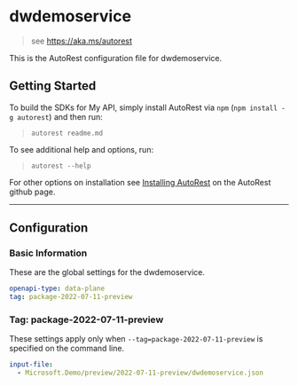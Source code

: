 # dwdemoservice

> see https://aka.ms/autorest

This is the AutoRest configuration file for dwdemoservice.

## Getting Started

To build the SDKs for My API, simply install AutoRest via `npm` (`npm install -g autorest`) and then run:

> `autorest readme.md`

To see additional help and options, run:

> `autorest --help`

For other options on installation see [Installing AutoRest](https://aka.ms/autorest/install) on the AutoRest github page.

---

## Configuration

### Basic Information

These are the global settings for the dwdemoservice.

```yaml
openapi-type: data-plane
tag: package-2022-07-11-preview
```

### Tag: package-2022-07-11-preview

These settings apply only when `--tag=package-2022-07-11-preview` is specified on the command line.

```yaml $(tag) == 'package-2022-07-11-preview'
input-file:
  - Microsoft.Demo/preview/2022-07-11-preview/dwdemoservice.json
```
